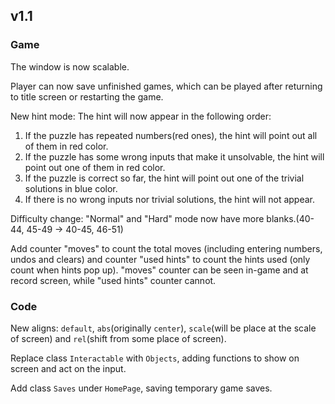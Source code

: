 ## v1.1
### Game
The window is now scalable.

Player can now save unfinished games, which can be played after returning to title screen or restarting the game.

New hint mode: The hint will now appear in the following order:
1. If the puzzle has repeated numbers(red ones), the hint will point out all of them in red color.
2. If the puzzle has some wrong inputs that make it unsolvable, the hint will point out one of them in red color.
3. If the puzzle is correct so far, the hint will point out one of the trivial solutions in blue color.
4. If there is no wrong inputs nor trivial solutions, the hint will not appear.

Difficulty change: "Normal" and "Hard" mode now have more blanks.(40-44, 45-49 -> 40-45, 46-51)

Add counter "moves" to count the total moves (including entering numbers, undos and clears) and counter "used hints" to count the hints used (only count when hints pop up). "moves" counter can be seen in-game and at record screen, while "used hints" counter cannot.

### Code
New aligns: ```default```, ```abs```(originally ```center```), ```scale```(will be place at the scale of screen) and ```rel```(shift from some place of screen).

Replace class ```Interactable``` with ```Objects```, adding functions to show on screen and act on the input.

Add class ```Saves``` under ```HomePage```, saving temporary game saves.
